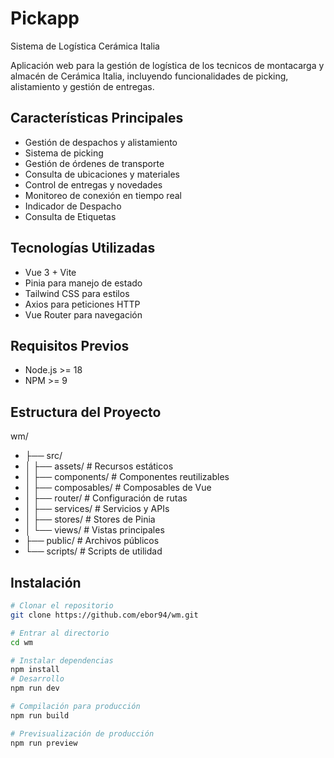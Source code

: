 # Pickapp
 Sistema de Logística Cerámica Italia

Aplicación web para la gestión de logística de los tecnicos de montacarga y almacén de Cerámica Italia, incluyendo funcionalidades de picking, alistamiento y gestión de entregas.

## Características Principales

- Gestión de despachos y alistamiento
- Sistema de picking
- Gestión de órdenes de transporte
- Consulta de ubicaciones y materiales
- Control de entregas y novedades
- Monitoreo de conexión en tiempo real
- Indicador de Despacho
- Consulta de Etiquetas

## Tecnologías Utilizadas

- Vue 3 + Vite
- Pinia para manejo de estado
- Tailwind CSS para estilos
- Axios para peticiones HTTP
- Vue Router para navegación

## Requisitos Previos

- Node.js >= 18
- NPM >= 9
## Estructura del Proyecto
wm/
  - ├── src/
  - │   ├── assets/         # Recursos estáticos
  - │   ├── components/     # Componentes reutilizables
  - │   ├── composables/    # Composables de Vue
  - │   ├── router/         # Configuración de rutas
  - │   ├── services/       # Servicios y APIs
  - │   ├── stores/         # Stores de Pinia
  - │   └── views/          # Vistas principales
  - ├── public/             # Archivos públicos
  - └── scripts/           # Scripts de utilidad

## Instalación

```bash
# Clonar el repositorio
git clone https://github.com/ebor94/wm.git

# Entrar al directorio
cd wm

# Instalar dependencias
npm install
# Desarrollo
npm run dev

# Compilación para producción
npm run build

# Previsualización de producción
npm run preview
